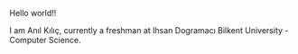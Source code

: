Hello world!! 

I am Anıl Kılıç, currently a freshman at Ihsan Dogramacı Bilkent University - Computer Science.
